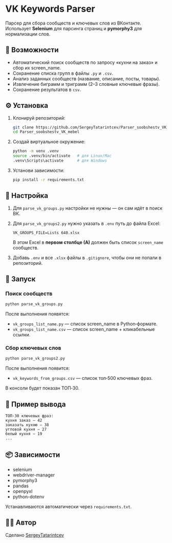 # VK Keywords Parser

Парсер для сбора сообществ и ключевых слов из ВКонтакте.  
Использует **Selenium** для парсинга страниц и **pymorphy3** для нормализации слов.

## 📌 Возможности
- Автоматический поиск сообществ по запросу «кухни на заказ» и сбор их screen_name.
- Сохранение списка групп в файлы `.py` и `.csv`.
- Анализ заданных сообществ (название, описание, посты, товары).
- Извлечение биграмм и триграмм (2–3 словные ключевые фразы).
- Сохранение результатов в `csv`.

## ⚙️ Установка

1. Клонируй репозиторий:
   ```bash
   git clone https://github.com/SergeyTatarintcev/Parser_soobshestv_VK_mebel.git
   cd Parser_soobshestv_VK_mebel
   ```

2. Создай виртуальное окружение:
   ```bash
   python -m venv .venv
   source .venv/bin/activate   # для Linux/Mac
   .venv\Scripts\activate      # для Windows
   ```

3. Установи зависимости:
   ```bash
   pip install -r requirements.txt
   ```

## 🔑 Настройка

1. Для `parse_vk_groups.py` настройки не нужны — он сам идёт в поиск ВК.
2. Для `parse_vk_groups2.py` нужно указать в `.env` путь до файла Excel:
   ```env
   VK_GROUPS_FILE=Lists 640.xlsx
   ```
   В этом Excel в **первом столбце (А)** должен быть список `screen_name` сообществ.

3. Добавь `.env` и все `.xlsx` файлы в `.gitignore`, чтобы они не попали в репозиторий.

## 🚀 Запуск

### Поиск сообществ
```bash
python parse_vk_groups.py
```
После выполнения появятся:
- `vk_groups_list_name.py` — список screen_name в Python‑формате.
- `vk_groups_list_name.csv` — список screen_name + кликабельные ссылки.

### Сбор ключевых слов
```bash
python parse_vk_groups2.py
```
После выполнения появится:
- `vk_keywords_from_groups.csv` — список топ‑500 ключевых фраз.

В консоли будет показан ТОП‑30.

## 📂 Пример вывода

```
ТОП-30 ключевых фраз:
кухня заказ — 42
заказать кухню — 38
угловой кухня — 27
белый кухня — 19
...
```

## 📦 Зависимости

- selenium
- webdriver-manager
- pymorphy3
- pandas
- openpyxl
- python-dotenv

Устанавливаются автоматически через `requirements.txt`.


## 👨‍💻 Автор

Сделано [SergeyTatarintcev](https://github.com/SergeyTatarintcev)